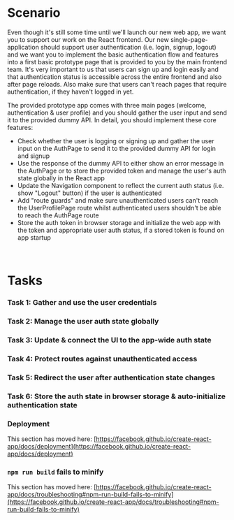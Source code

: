 # Scenario

Even though it's still some time until we'll launch our new web app, we want you to support our work on the React frontend. Our new single-page-application should support user authentication (i.e. login, signup, logout) and we want you to implement the basic authentication flow and features into a first basic prototype page that is provided to you by the main frontend team. It's very important to us that users can sign up and login easily and that authentication status is accessible across the entire frontend and also after page reloads. Also make sure that users can't reach pages that require authentication, if they haven't logged in yet.

The provided prototype app comes with three main pages (welcome, authentication & user profile) and you should gather the user input and send it to the provided dummy API. In detail, you should implement these core features:

- Check whether the user is logging or signing up and gather the user input on the AuthPage to send it to the provided dummy API for login and signup
- Use the response of the dummy API to either show an error message in the AuthPage or to store the provided token and manage the user's auth state globally in the React app
- Update the Navigation component to reflect the current auth status (i.e. show "Logout" button) if the user is authenticated
- Add "route guards" and make sure unauthenticated users can't reach the UserProfilePage route whilst authenticated users shouldn't be able to reach the AuthPage route
- Store the auth token in browser storage and initialize the web app with the token and appropriate user auth status, if a stored token is found on app startup
  <br>
  <br>
  <br>

# Tasks

### Task 1: Gather and use the user credentials

### Task 2: Manage the user auth state globally

### Task 3: Update & connect the UI to the app-wide auth state

### Task 4: Protect routes against unauthenticated access

### Task 5: Redirect the user after authentication state changes

### Task 6: Store the auth state in browser storage & auto-initialize authentication state

### Deployment

This section has moved here: [https://facebook.github.io/create-react-app/docs/deployment](https://facebook.github.io/create-react-app/docs/deployment)

### `npm run build` fails to minify

This section has moved here: [https://facebook.github.io/create-react-app/docs/troubleshooting#npm-run-build-fails-to-minify](https://facebook.github.io/create-react-app/docs/troubleshooting#npm-run-build-fails-to-minify)
